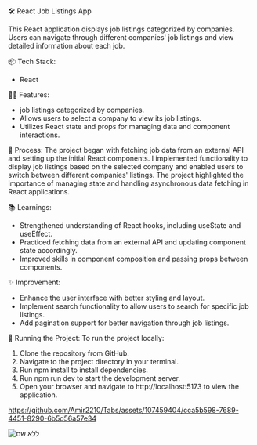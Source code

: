 🛠️ React Job Listings App

This React application displays job listings categorized by companies. Users can navigate through different companies' job listings and view detailed information about each job.

📦 Tech Stack:
* React

👩‍💼 Features:
*  job listings categorized by companies.
* Allows users to select a company to view its job listings.
* Utilizes React state and props for managing data and component interactions.

💭 Process:
The project began with fetching job data from an external API and setting up the initial React components. I implemented functionality to display job listings based on the selected company and enabled users to switch between different companies' listings. The project highlighted the importance of managing state and handling asynchronous data fetching in React applications.

📚 Learnings:
* Strengthened understanding of React hooks, including useState and useEffect.
* Practiced fetching data from an external API and updating component state accordingly.
* Improved skills in component composition and passing props between components.

✨ Improvement:
* Enhance the user interface with better styling and layout.
* Implement search functionality to allow users to search for specific job listings.
* Add pagination support for better navigation through job listings.

🚦 Running the Project: To run the project locally:

1. Clone the repository from GitHub.
2. Navigate to the project directory in your terminal.
3. Run npm install to install dependencies.
4. Run npm run dev to start the development server.
5. Open your browser and navigate to http://localhost:5173 to view the application.

   

https://github.com/Amir2210/Tabs/assets/107459404/cca5b598-7689-4451-8290-6b5d56a57e34

![ללא שם](https://github.com/Amir2210/Tabs/assets/107459404/83c319ae-d7f2-4419-953f-74716130089f)


